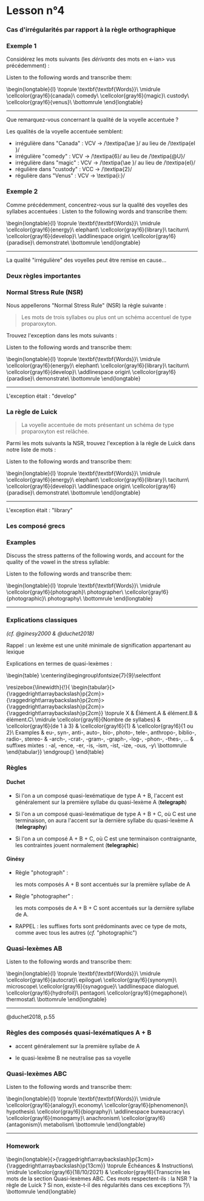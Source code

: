 # Lesson n°4



### Cas d'irrégularités par rapport à la règle orthographique

### Exemple 1

Considérez les mots suivants (les *dérivants* des mots en <-ian> vus précédemment) :

Listen to the following words and transcribe them:



 
\begin{longtable}{l}
\toprule
\textbf{\textbf{Words}}\\
\midrule
\cellcolor{gray!6}{canada}\\
comedy\\
\cellcolor{gray!6}{magic}\\
custody\\
\cellcolor{gray!6}{venus}\\
\bottomrule
\end{longtable} 

---

Que remarquez-vous concernant la qualité de la voyelle accentuée ?



Les qualités de la voyelle accentuée semblent:
 
* irrégulière dans "Canada" : VCV $\rightarrow$ /\textipa{\ae }/ au lieu de /\textipa{eI
  }/ 
* irrégulière "comedy" : VCV $\rightarrow$  /\textipa{6}/ au lieu de /\textipa{@U}/ 
* irrégulière dans "magic" : VCV $\rightarrow$  /\textipa{\ae }/ au lieu de /\textipa{eI}/ 
* régulière dans "custody" : VCC $\rightarrow$  /\textipa{2}/ 
* régulière dans "Venus" : VCV $\rightarrow$  \textipa{i:}/ 
 


### Exemple 2

Comme précédemment,  concentrez-vous sur la qualité des voyelles des syllabes accentuées :
Listen to the following words and transcribe them:



 
\begin{longtable}{l}
\toprule
\textbf{\textbf{Words}}\\
\midrule
\cellcolor{gray!6}{energy}\\
elephant\\
\cellcolor{gray!6}{library}\\
taciturn\\
\cellcolor{gray!6}{develop}\\
\addlinespace
origin\\
\cellcolor{gray!6}{paradise}\\
demonstrate\\
\bottomrule
\end{longtable} 

---

La qualité "irrégulière" des voyelles peut être remise en cause...


 
### Deux règles importantes

### Normal Stress Rule (NSR)

Nous appellerons "Normal Stress Rule" (NSR) la règle suivante :

> Les mots de trois syllabes ou plus ont un schéma accentuel de type proparoxyton.



Trouvez l'exception dans les mots suivants :
 
Listen to the following words and transcribe them:



 
\begin{longtable}{l}
\toprule
\textbf{\textbf{Words}}\\
\midrule
\cellcolor{gray!6}{energy}\\
elephant\\
\cellcolor{gray!6}{library}\\
taciturn\\
\cellcolor{gray!6}{develop}\\
\addlinespace
origin\\
\cellcolor{gray!6}{paradise}\\
demonstrate\\
\bottomrule
\end{longtable} 

---



L'exception était : "develop"
 


### La règle de Luick

> La voyelle accentuée de mots présentant un schéma de type proparoxyton est relâchée.



Parmi les mots suivants la NSR, trouvez l'exception à la règle de Luick dans notre liste de mots :
 
Listen to the following words and transcribe them:



 
\begin{longtable}{l}
\toprule
\textbf{\textbf{Words}}\\
\midrule
\cellcolor{gray!6}{energy}\\
elephant\\
\cellcolor{gray!6}{library}\\
taciturn\\
\cellcolor{gray!6}{develop}\\
\addlinespace
origin\\
\cellcolor{gray!6}{paradise}\\
demonstrate\\
\bottomrule
\end{longtable} 

---



L'exception était : "library"



### Les composé grecs

### Examples

Discuss the stress patterns of the following words, and account for the quality of the 
vowel in the stress syllable:

Listen to the following words and transcribe them:



 
\begin{longtable}{l}
\toprule
\textbf{\textbf{Words}}\\
\midrule
\cellcolor{gray!6}{photograph}\\
photographer\\
\cellcolor{gray!6}{photographic}\\
photography\\
\bottomrule
\end{longtable} 

---



### Explications classiques 

*(cf. @ginesy2000 & @duchet2018)*

Rappel : un lexème est une unité minimale de signification appartenant au lexique

Explications en termes de quasi-lexèmes :



\begin{table}
\centering\begingroup\fontsize{7}{9}\selectfont

\resizebox{\linewidth}{!}{
\begin{tabular}{>{\raggedright\arraybackslash}p{2cm}>{\raggedright\arraybackslash}p{2cm}>{\raggedright\arraybackslash}p{2cm}>{\raggedright\arraybackslash}p{2cm}}
\toprule
X & Élément.A & élément.B & élément.C\\
\midrule
\cellcolor{gray!6}{Nombre de syllabes} & \cellcolor{gray!6}{de 1 à 3} & \cellcolor{gray!6}{1} & \cellcolor{gray!6}{1 ou 2}\\
Examples & eu-, syn-, anti-, auto-, bio-, photo-, tele-, anthropo-, biblio-, radio-, stereo- & -arch-, -crat-, -gram-, -graph-, -log-, -phon-, -thes-, ... & suffixes mixtes : -al, -ence, -er, -is, -ism, -ist, -ize, -ous, -y\\
\bottomrule
\end{tabular}}
\endgroup{}
\end{table}



### Règles 

#### Duchet

* Si l'on a un composé quasi-lexématique de type A + B, l'accent est généralement sur la première syllabe du quasi-lexème A (**telegraph**)

* Si l'on a un composé quasi-lexématique de type A + B + C, où C est une terminaison, on aura l'accent sur la dernière syllabe du quasi-lexème A (**telegraphy**)

* Si l'on a un composé A + B + C, où C est une terminaison contraignante, les contraintes jouent normalement (**telegraphic**)



#### Ginésy

* Règle "photograph" :

  les mots composés A + B sont accentués sur la première syllabe de A

* Règle "photographer" :

  les mots composés de A + B + C sont accentués sur la dernière syllabe de A.

* RAPPEL : les suffixes forts sont prédominants avec ce type de mots, comme avec tous les autres (*cf.* "photographic")



### Quasi-lexèmes AB

Listen to the following words and transcribe them:



 
\begin{longtable}{l}
\toprule
\textbf{\textbf{Words}}\\
\midrule
\cellcolor{gray!6}{autocrat}\\
epilogue\\
\cellcolor{gray!6}{synonym}\\
microscope\\
\cellcolor{gray!6}{synagogue}\\
\addlinespace
dialogue\\
\cellcolor{gray!6}{hydrofoil}\\
pentagon\\
\cellcolor{gray!6}{megaphone}\\
thermostat\\
\bottomrule
\end{longtable} 

---



@duchet2018, p.55

### Règles des composés quasi-lexématiques A + B

* accent généralement sur la première syllabe de A

* le quasi-lexème B ne neutralise pas sa voyelle



### Quasi-lexèmes ABC

Listen to the following words and transcribe them:



 
\begin{longtable}{l}
\toprule
\textbf{\textbf{Words}}\\
\midrule
\cellcolor{gray!6}{analogy}\\
economy\\
\cellcolor{gray!6}{phenomenon}\\
hypothesis\\
\cellcolor{gray!6}{biography}\\
\addlinespace
bureaucracy\\
\cellcolor{gray!6}{monogamy}\\
anachronism\\
\cellcolor{gray!6}{antagonism}\\
metabolism\\
\bottomrule
\end{longtable} 

---

### Homework


\begin{longtable}{>{\raggedright\arraybackslash}p{3cm}>{\raggedright\arraybackslash}p{13cm}}
\toprule
Échéances & Instructions\\
\midrule
\cellcolor{gray!6}{18/10/2021} & \cellcolor{gray!6}{Transcrire les mots de la section Quasi-lexèmes ABC. Ces mots respectent-ils : la NSR ? la règle de Luick ? Si non, existe-t-il des régularités dans ces exceptions ?}\\
\bottomrule
\end{longtable}
